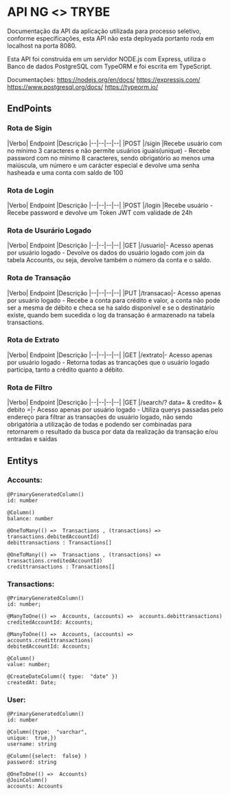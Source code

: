 # API NG <> TRYBE 
Documentação da API da aplicação utilizada para processo seletivo, conforme especificações, esta API não esta deployada portanto roda em localhost na porta 8080.

Esta API foi construída em um servidor NODE.js com Express, utiliza o Banco de dados PostgreSQL com TypeORM e foi escrita em TypeScript.

Documentações:
https://nodejs.org/en/docs/
https://expressjs.com/
https://www.postgresql.org/docs/
https://typeorm.io/

## EndPoints

### Rota de Sigin
|Verbo| Endpoint |Descrição
|--|--|--|--|
|POST  |/sigin  |Recebe usuário com no mínimo 3 caracteres e não permite usuários iguais(unique) - Recebe password com no mínimo 8 caracteres, sendo obrigatório ao menos uma maiúscula, um número e um carácter especial e devolve uma senha hasheada e uma conta com saldo de 100

### Rota de Login

|Verbo| Endpoint |Descrição
|--|--|--|--|
|POST  |/login  |Recebe usuário  - Recebe password  e devolve um Token JWT com validade de 24h


### Rota de Usurário Logado

|Verbo| Endpoint |Descrição
|--|--|--|--|
|GET  |/usuario|- Acesso apenas por usuário logado - Devolve os dados do usuário logado com join da tabela Accounts, ou seja, devolve também o número da conta e o saldo. 

### Rota de Transação 

|Verbo| Endpoint |Descrição
|--|--|--|--|
|PUT  |/transacao|- Acesso apenas por usuário logado - Recebe a conta para crédito e valor, a conta não pode ser a mesma de débito e checa se ha saldo disponível e se o destinatário existe, quando bem sucedida o log da transação é armazenado na tabela transactions.

### Rota de Extrato 

|Verbo| Endpoint |Descrição
|--|--|--|--|
|GET  |/extrato|- Acesso apenas por usuário logado - Retorna todas as trancações que o usuário logado participa, tanto a crédito quanto a débito.

### Rota de Filtro

|Verbo| Endpoint |Descrição
|--|--|--|--|
|GET  |/search/? data= & credito= & debito =|- Acesso apenas por usuário logado - Utiliza querys passadas pelo endereço para filtrar as transações do usuário logado, não sendo obrigatória a utilização de todas e podendo ser combinadas para retornarem o resultado da busca por data da realização da transação e/ou entradas e saídas


## Entitys
    
   ### Accounts:

    @PrimaryGeneratedColumn()
    id: number 
    
    @Column()
    balance: number 
    
    @OneToMany(() =>  Transactions , (transactions) =>  transactions.debitedAccountId)
    debittransactions : Transactions[]  
    
    @OneToMany(() =>  Transactions , (transactions) =>  transactions.creditedAccountId)
    credittransactions : Transactions[]

### Transactions:

    @PrimaryGeneratedColumn()
    id: number;  
    
    @ManyToOne(() =>  Accounts, (accounts) =>  accounts.debittransactions)
    creditedAccountId: Accounts;  
    
    @ManyToOne(() =>  Accounts, (accounts) =>  accounts.credittransactions)
    debitedAccountId: Accounts;  
    
    @Column()
    value: number; 
    
    @CreateDateColumn({ type:  "date" })
    createdAt: Date;


### User:

    @PrimaryGeneratedColumn()
    id: number  
    
    @Column({type:  "varchar",
    unique:  true,})
    username: string  
    
    @Column({select:  false} )
    password: string  
    
    @OneToOne(() =>  Accounts)
    @JoinColumn()
    accounts: Accounts

